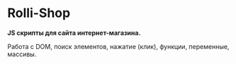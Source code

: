 # Rolli-Shop

**JS скрипты для сайта интернет-магазина.**

Работа с DOM, поиск элементов, нажатие (клик), функции, переменные, массивы.
